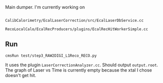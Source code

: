 Main dumper. I'm currently working on

```

CalibCalorimetry/EcalLaserCorrection/src/EcalLaserDbService.cc

RecoLocalCalo/EcalRecProducers/plugins/EcalRecHitWorkerSimple.cc

```
## Run
```
cmsRun test/step3_RAW2DIGI_L1Reco_RECO.py
```
It uses the plugin `LaserCorrectionAnalyzer.cc`. Should output `output.root`. The graph of Laser vs Time is currently empty because the xtal I chose doesn't get hit. 

